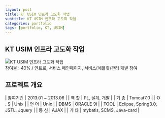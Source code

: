 ```yaml
---
layout: post
title: KT USIM 인프라 고도화 작업
subtitle: KT USIM 인프라 고도화 작업
categories: portfolio
tags: [portfolio, KT, USIM]
---
```

## KT USIM 인프라 고도화 작업
![KT USIM 인프라 고도화 작업](https://wishket.blob.core.windows.net/portfolio/calvinkr_KT_USIM_%EC%9D%B8%ED%94%84%EB%9D%BC%EA%B3%A0%EB%8F%84%ED%99%94_c562729086662bc2388e.jpg)  
참여율 : 40% / 인트로, 서비스 메인페이지, 서비스(애플릿)관리 개발 참여

## 프로젝트 개요
<!-- | Number | Next number | Previous number |
| :------ |:--- | :--- |
| Five | Six | Four |
| Ten | Eleven | Nine |
| Seven | Eight | Six |
| Two | Three | One | -->

| 참여기간 | 2013.01 ~ 2013.06 |
| 역 할 | PL, 설계, 개발 |
| 기 종 | Tomcat7.0 |
| O . S | Unix |
| 언 어 | Unix |
| DBMS | ORACLE 9i |
| TOOL | Eclipse, Spring3.0, JSTL, Jquery |
| 통 신 | AJAX |
| 기 타 | mybatis, SCMS, Java-card |
